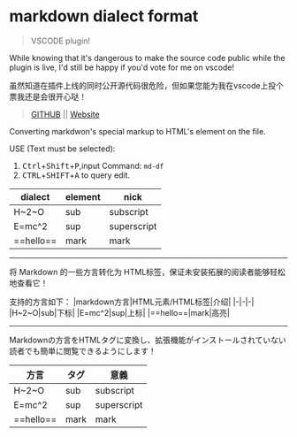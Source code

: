 # markdown dialect format

> VSCODE plugin! 


While knowing that it's dangerous to make the source code public while the plugin is live, I'd still be happy if you'd vote for me on vscode!

虽然知道在插件上线的同时公开源代码很危险，但如果您能为我在vscode上投个票我还是会很开心哒！

> [GITHUB](https://github.com/zomaii/md-maic) || [Website](https://maicx.net) 

Converting markdwon's special markup to HTML's element on the file.

USE (Text must be selected):
1. <kbd>Ctrl</kbd>+<kbd>Shift</kbd>+<kbd>P</kbd>,input Command: `md-df`
2. <kbd>CTRL</kbd>+<kbd>SHIFT</kbd>+<kbd>A</kbd> to query edit.


|dialect|element|nick|
|-|-|-|
|H\~2\~O|sub|subscript|
|E=mc\^2|sup|superscript|
|==hello==|mark|mark|

---
将 Markdown 的一些方言转化为 HTML标签，保证未安装拓展的阅读者能够轻松地查看它！

支持的方言如下：
|markdown方言|HTML元素/HTML标签|介绍|
|-|-|-|
|H\~2\~O|sub|下标|
|E=mc^2|sup|上标|
|==hello==|mark|高亮|

---
Markdownの方言をHTMLタグに変換し、拡張機能がインストールされていない読者でも簡単に閲覧できるようにします！

|方言|タグ|意義|
|-|-|-|
|H\~2\~O|sub|subscript|
|E=mc\^2|sup|superscript|
|==hello==|mark|mark|
